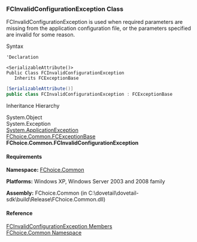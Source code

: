 ﻿### FCInvalidConfigurationException Class

FCInvalidConfigurationException is used when required parameters are missing from the application configuration file, or the parameters specified are invalid for some reason.

Syntax

```vbnet
'Declaration

<SerializableAttribute()>
Public Class FCInvalidConfigurationException 
   Inherits FCExceptionBase
```

```csharp
[SerializableAttribute()]
public class FCInvalidConfigurationException : FCExceptionBase 
```

Inheritance Hierarchy

System.Object  
System.Exception  
[System.ApplicationException](#)  
[FChoice.Common.FCExceptionBase](FChoice.Common~FChoice.Common.FCExceptionBase.md)  
**FChoice.Common.FCInvalidConfigurationException**  

#### Requirements

**Namespace:** [FChoice.Common](FChoice.Common~FChoice.Common_namespace.md)

**Platforms:** Windows XP, Windows Server 2003 and 2008 family

**Assembly:** FChoice.Common (in C:\\dovetail\\dovetail-sdk\\build\\Release\\FChoice.Common.dll)

#### Reference

[FCInvalidConfigurationException Members](FChoice.Common~FChoice.Common.FCInvalidConfigurationException_members.md)  
[FChoice.Common Namespace](FChoice.Common~FChoice.Common_namespace.md)